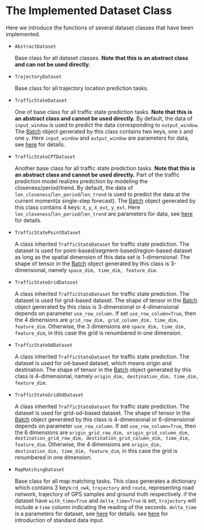 # The Implemented Dataset Class

Here we introduce the functions of several dataset classes that have been implemented.

- `AbstractDataset`

  Base class for all dataset classes. **Note that this is an abstract class and can not be used directly.**

- `TrajectoryDataset`

  Base class for all trajectory location prediction tasks.

- `TrafficStateDataset`

  One of base class for all traffic state prediction tasks. **Note that this is an abstract class and cannot be used directly.** By default, the data of `input_window` is used to predict the data corresponding to `output_window`. The [Batch](../user_guide/data/batch.md) object generated by this class contains two keys, one `X` and one `y`. Here `input_window` and `output_window` are parameters for data, see [here](../user_guide/data/args_for_data.md) for details. 

- `TrafficStateCPTDataset`

  Another base class for all traffic state prediction tasks. **Note that this is an abstract class and cannot be used directly.** Part of the traffic prediction model realizes prediction by modeling the closeness/period/trend. By default, the data of `len_closeness`/`len_period`/`len_trend` is used to predict the data at the current moment(a single-step forecast). The [Batch](../user_guide/data/batch.md) object generated by this class contains 4 keys: `X`, `y`, `X_ext`, `y_ext`. Here `len_closeness`/`len_period`/`len_trend` are parameters for data, see [here](../user_guide/data/args_for_data.md) for details. 

- `TrafficStatePointDataset`

  A class inherited `TrafficStateDataset` for traffic state prediction. The dataset is used for point-based/segment-based/region-based dataset as long as the spatial dimension of this data set is 1-dimensional. The shape of tensor in the [Batch](../user_guide/data/batch.md) object generated by this class is 3-dimensional, namely `space_dim, time_dim, feature_dim`.

- `TrafficStateGridDataset`

  A class inherited `TrafficStateDataset` for traffic state prediction. The dataset is used for grid-based dataset. The shape of tensor in the [Batch](../user_guide/data/batch.md) object generated by this class is 3-dimensional or 4-dimensional depends on parameter `use_row_column`. If set `use_row_column=True`, then the 4 dimensions are `grid_row_dim, grid_column_dim, time_dim, feature_dim`. Otherwise, the 3 dimensions are `space_dim, time_dim, feature_dim`, in this case the grid is renumbered in one dimension.

- `TrafficStateOdDataset`

  A class inherited `TrafficStateDataset` for traffic state prediction. The dataset is used for od-based dataset, which means origin and destination. The shape of tensor in the [Batch](../user_guide/data/batch.md) object generated by this class is 4-dimensional, namely `origin_dim, destination_dim, time_dim, feature_dim`.

- `TrafficStateGridOdDataset`

  A class inherited `TrafficStateDataset` for traffic state prediction. The dataset is used for grid-od-based dataset. The shape of tensor in the [Batch](../user_guide/data/batch.md) object generated by this class is 4-dimensional or 6-dimensional depends on parameter `use_row_column`. If set `use_row_column=True`, then the 6 dimensions are `origin_grid_row_dim, origin_grid_column_dim, destination_grid_row_dim, destination_grid_column_dim, time_dim, feature_dim`. Otherwise, the 4 dimensions are `origin_dim,  destination_dim, time_dim, feature_dim`, in this case the grid is renumbered in one dimension.
  
- `MapMatchingDataset`

  Base class for all map matching tasks. This class generates a dictionary which contains 3 keys:`rd_nwk`, `trajectory` and `route`, representing road network, trajectory of GPS samples and ground truth respectively. if the dataset have `with_time=True` and `delta_time=True` is set, `trajectory` will include a `time` column indicating the reading of the seconds. `delta_time` is a parameters for dataset, see [here](../data/args_for_data.md) for details. see [here](../usage/standard_track.md) for introduction of standard data input.

